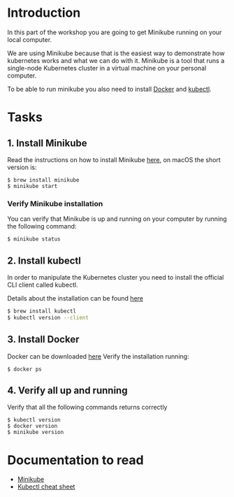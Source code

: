 # Introduction

In this part of the workshop you are going to get Minikube running on your local computer. 

We are using Minikube because that is the easiest way to demonstrate how kubernetes works and what we can do with it. Minikube is a tool that runs a single-node Kubernetes cluster in a virtual machine on your personal computer.

To be able to run minikube you also need to install [Docker](https://docs.docker.com/install/) and [kubectl](https://kubernetes.io/docs/reference/kubectl/kubectl/).

# Tasks

## 1. Install Minikube
Read the instructions on how to install Minikube [here](https://kubernetes.io/docs/tasks/tools/install-minikube/), on macOS the short version is:

```
$ brew install minikube
$ minikube start
```

### Verify Minikube installation

You can verify that Minikube is up and running on your computer by running the following command:

```
$ minikube status
```

## 2. Install kubectl
In order to manipulate the Kubernetes cluster you need to install the official CLI client called kubectl.

Details about the installation can be found [here](https://kubernetes.io/docs/tasks/tools/install-kubectl/)

```sh
$ brew install kubectl
$ kubectl version --client
```

## 3. Install Docker
Docker can be downloaded [here](https://docs.docker.com/install/)
Verify the installation running:

```
$ docker ps
```

## 4. Verify all up and running
Verify that all the following commands returns correctly

```
$ kubectl version
$ docker version
$ minikube version
```

# Documentation to read

- [Minikube](https://kubernetes.io/docs/setup/learning-environment/minikube/)
- [Kubectl cheat sheet](https://kubernetes.io/docs/reference/kubectl/cheatsheet/)